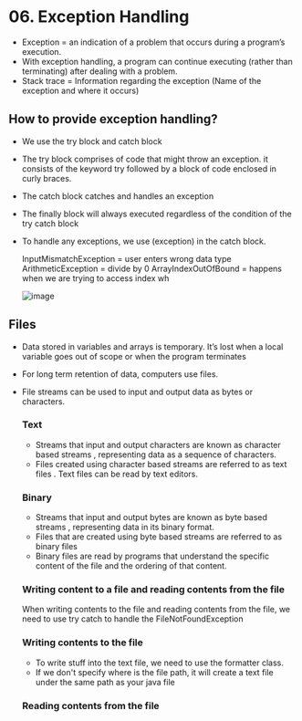 # 06. Exception Handling
- Exception = an indication of a problem that occurs during a program’s execution.
- With exception handling, a program can continue executing (rather than terminating) after dealing with a
problem.
- Stack trace = Information regarding the exception (Name of the exception and where it occurs)

## How to provide exception handling?
- We use the try block and catch block
- The try block comprises of code that might throw an exception. it consists of the keyword try followed by a block of code enclosed in curly braces.
- The catch block catches and handles an exception
- The finally block will always executed regardless of the condition of the try catch block
- To handle any exceptions, we use (exception) in the catch block.

  InputMismatchException = user enters wrong data type
  ArithmeticException = divide by 0
  ArrayIndexOutOfBound = happens when we are trying to access index wh

  ![image](https://github.com/Fong20/Learning-repository/assets/150316121/2e5e7a35-c8d4-48eb-9e50-2847b8d898ba)

## Files
- Data stored in variables and arrays is temporary. It’s lost when a local variable goes out of scope or when the
program terminates
- For long term retention of data, computers use files.
- File streams can be used to input and output data as bytes or characters.

  ### Text
  - Streams that input and output characters are known as character based streams , representing data as a sequence of characters.
  - Files created using character based streams are referred to as text files . Text files can be read by text editors.

  ### Binary
  - Streams that input and output bytes are known as byte based streams , representing data in its binary format.
  - Files that are created using byte based streams are referred to as binary files
  - Binary files are read by programs that understand the specific content of the file and the ordering of that content.

  ### Writing content to a file and reading contents from the file
  When writing contents to the file and reading contents from the file, we need to use try catch to handle the FileNotFoundException
  
    ### Writing contents to the file
    - To write stuff into the text file, we need to use the formatter class.
    - If we don't specify where is the file path, it will create a text file under the same path as your java file
  
    ### Reading contents from the file
